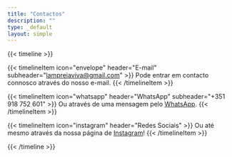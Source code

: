```yaml
---
title: "Contactos"
description: ""
type: _default
layout: simple
---
```


{{< timeline >}}

{{< timelineItem icon="envelope" header="E-mail" subheader="lampreiaviva@gmail.com" >}}
Pode entrar em contacto connosco através do nosso e-mail.
{{< /timelineItem >}}


{{< timelineItem icon="whatsapp" header="WhatsApp" subheader="+351 918 752 601" >}}
Ou através de uma mensagem pelo <a href="https://wa.me/+351918752601">WhatsApp</a>.
{{< /timelineItem >}}

{{< timelineItem icon="instagram" header="Redes Sociais" >}}
Ou até mesmo através da nossa página de <a href="https://www.instagram.com/lampreiaviva/">Instagram</a>!
{{< /timelineItem >}}

{{< /timeline >}}